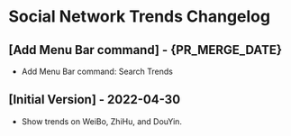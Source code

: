 # Social Network Trends Changelog

## [Add Menu Bar command] - {PR_MERGE_DATE}

- Add Menu Bar command: Search Trends

## [Initial Version] - 2022-04-30

- Show trends on WeiBo, ZhiHu, and DouYin.
